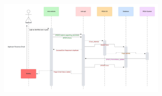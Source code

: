 

![image](https://github.com/department-of-veterans-affairs/va.gov-team/blob/master/products/health-care/champva/Ad%20Hoc%20Sequence%20Diagram.jpeg)
